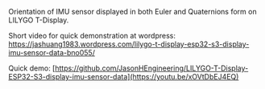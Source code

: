 Orientation of IMU sensor displayed in both Euler and Quaternions form on LILYGO T-Display.

Short video for quick demonstration at wordpress:
https://jashuang1983.wordpress.com/lilygo-t-display-esp32-s3-display-imu-sensor-data-bno055/

Quick demo:
[https://github.com/JasonHEngineering/LILYGO-T-Display-ESP32-S3-display-imu-sensor-data](https://youtu.be/xOVtDbEJ4EQ)
